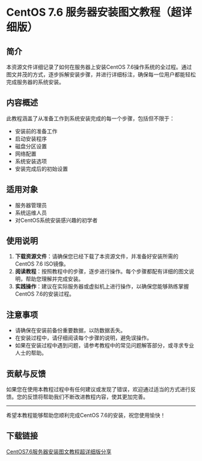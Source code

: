 # CentOS 7.6 服务器安装图文教程（超详细版）

## 简介
本资源文件详细记录了如何在服务器上安装CentOS 7.6操作系统的全过程。通过图文并茂的方式，逐步拆解安装步骤，并进行详细标注，确保每一位用户都能轻松完成服务器的系统安装。

## 内容概述
此教程涵盖了从准备工作到系统安装完成的每一个步骤，包括但不限于：
- 安装前的准备工作
- 启动安装程序
- 磁盘分区设置
- 网络配置
- 系统安装选项
- 安装完成后的初始设置

## 适用对象
- 服务器管理员
- 系统运维人员
- 对CentOS系统安装感兴趣的初学者

## 使用说明
1. **下载资源文件**：请确保您已经下载了本资源文件，并准备好安装所需的CentOS 7.6 ISO镜像。
2. **阅读教程**：按照教程中的步骤，逐步进行操作。每个步骤都配有详细的图文说明，帮助您理解并完成安装。
3. **实践操作**：建议在实际服务器或虚拟机上进行操作，以确保您能够熟练掌握CentOS 7.6的安装过程。

## 注意事项
- 请确保在安装前备份重要数据，以防数据丢失。
- 在安装过程中，请仔细阅读每个步骤的说明，避免误操作。
- 如果在安装过程中遇到问题，请参考教程中的常见问题解答部分，或寻求专业人士的帮助。

## 贡献与反馈
如果您在使用本教程过程中有任何建议或发现了错误，欢迎通过适当的方式进行反馈。您的反馈将帮助我们不断改进教程内容，使其更加完善。

---

希望本教程能够帮助您顺利完成CentOS 7.6的安装，祝您使用愉快！

## 下载链接

[CentOS7.6服务器安装图文教程超详细版分享](https://pan.quark.cn/s/484de6519fe2)